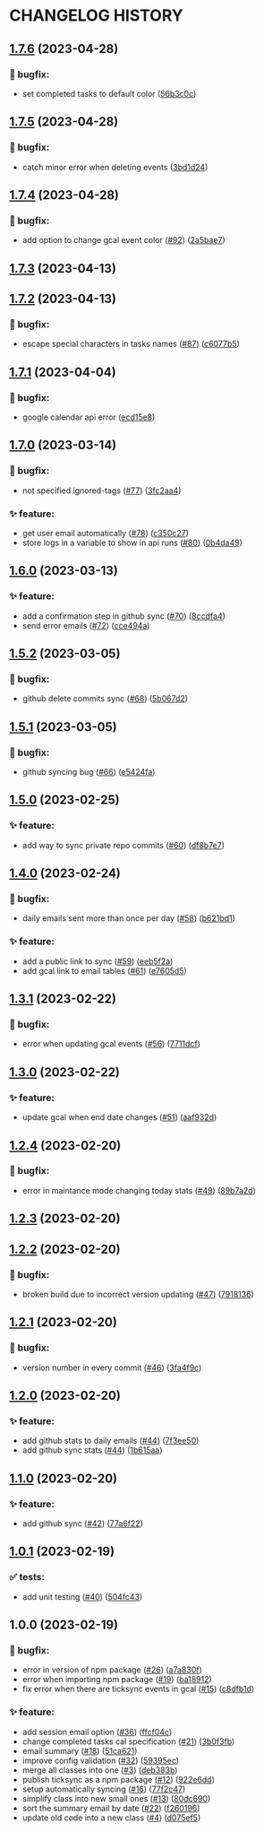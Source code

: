# CHANGELOG HISTORY

## [1.7.6](https://github.com/lucasvtiradentes/gcal-sync/compare/v1.7.5...v1.7.6) (2023-04-28)


### 🐛 bugfix:

* set completed tasks to default color ([56b3c0c](https://github.com/lucasvtiradentes/gcal-sync/commit/56b3c0c3d4724dee52340914fdacdaa41a1ed9d8))

## [1.7.5](https://github.com/lucasvtiradentes/gcal-sync/compare/v1.7.4...v1.7.5) (2023-04-28)


### 🐛 bugfix:

* catch minor error when deleting events ([3bd1d24](https://github.com/lucasvtiradentes/gcal-sync/commit/3bd1d243acd75b726b0c2dae0d7707d26244bc6c))

## [1.7.4](https://github.com/lucasvtiradentes/gcal-sync/compare/v1.7.3...v1.7.4) (2023-04-28)


### 🐛 bugfix:

* add option to change gcal event color ([#92](https://github.com/lucasvtiradentes/gcal-sync/issues/92)) ([2a5bae7](https://github.com/lucasvtiradentes/gcal-sync/commit/2a5bae79c7c1ae59fe1a444bc22ec296dea652d0))

## [1.7.3](https://github.com/lucasvtiradentes/gcal-sync/compare/v1.7.2...v1.7.3) (2023-04-13)

## [1.7.2](https://github.com/lucasvtiradentes/gcal-sync/compare/v1.7.1...v1.7.2) (2023-04-13)


### 🐛 bugfix:

* escape special characters in tasks names ([#87](https://github.com/lucasvtiradentes/gcal-sync/issues/87)) ([c6077b5](https://github.com/lucasvtiradentes/gcal-sync/commit/c6077b5b4b808fb612e47b7ee7ff55687fe42853))

## [1.7.1](https://github.com/lucasvtiradentes/gcal-sync/compare/v1.7.0...v1.7.1) (2023-04-04)


### 🐛 bugfix:

* google calendar api error ([ecd15e8](https://github.com/lucasvtiradentes/gcal-sync/commit/ecd15e859fdcba0216e2414e56798683739fdce5))

## [1.7.0](https://github.com/lucasvtiradentes/gcal-sync/compare/v1.6.0...v1.7.0) (2023-03-14)


### 🐛 bugfix:

* not specified ignored-tags ([#77](https://github.com/lucasvtiradentes/gcal-sync/issues/77)) ([3fc2aa4](https://github.com/lucasvtiradentes/gcal-sync/commit/3fc2aa4406b32e1211f0aa1b31093db8ea528d7b))


### ✨ feature:

* get user email automatically  ([#78](https://github.com/lucasvtiradentes/gcal-sync/issues/78)) ([c350c27](https://github.com/lucasvtiradentes/gcal-sync/commit/c350c2757f508e1ab3f43f8f2b8c9a29029f98f7))
* store logs in a variable to show in api runs ([#80](https://github.com/lucasvtiradentes/gcal-sync/issues/80)) ([0b4da49](https://github.com/lucasvtiradentes/gcal-sync/commit/0b4da4926fb0340494bc02c78011aebc2939c9d7))

## [1.6.0](https://github.com/lucasvtiradentes/gcal-sync/compare/v1.5.2...v1.6.0) (2023-03-13)


### ✨ feature:

* add a confirmation step in github sync ([#70](https://github.com/lucasvtiradentes/gcal-sync/issues/70)) ([8ccdfa4](https://github.com/lucasvtiradentes/gcal-sync/commit/8ccdfa4a548db337a42a2e07049bcba19253dd85))
* send error emails ([#72](https://github.com/lucasvtiradentes/gcal-sync/issues/72)) ([cce494a](https://github.com/lucasvtiradentes/gcal-sync/commit/cce494ad19ec70eaa38c84b10169e0cf35f914ba))

## [1.5.2](https://github.com/lucasvtiradentes/gcal-sync/compare/v1.5.1...v1.5.2) (2023-03-05)


### 🐛 bugfix:

* github delete commits sync ([#68](https://github.com/lucasvtiradentes/gcal-sync/issues/68)) ([5b067d2](https://github.com/lucasvtiradentes/gcal-sync/commit/5b067d2a97f4326cfa5438cc6d7237ced4485741))

## [1.5.1](https://github.com/lucasvtiradentes/gcal-sync/compare/v1.5.0...v1.5.1) (2023-03-05)


### 🐛 bugfix:

* github syncing bug ([#66](https://github.com/lucasvtiradentes/gcal-sync/issues/66)) ([e5424fa](https://github.com/lucasvtiradentes/gcal-sync/commit/e5424fa6c950c3c2c428aa9a4c9303a098bde603))

## [1.5.0](https://github.com/lucasvtiradentes/gcal-sync/compare/v1.4.0...v1.5.0) (2023-02-25)


### ✨ feature:

* add way to sync private repo commits ([#60](https://github.com/lucasvtiradentes/gcal-sync/issues/60)) ([df8b7e7](https://github.com/lucasvtiradentes/gcal-sync/commit/df8b7e719adc433ed63eced90f3ed6d944ad1ce2))

## [1.4.0](https://github.com/lucasvtiradentes/gcal-sync/compare/v1.3.1...v1.4.0) (2023-02-24)


### 🐛 bugfix:

* daily emails sent more than once per day ([#58](https://github.com/lucasvtiradentes/gcal-sync/issues/58)) ([b621bd1](https://github.com/lucasvtiradentes/gcal-sync/commit/b621bd1269aa641ad95696d674baded86a94a5c8))


### ✨ feature:

* add a public link to sync ([#59](https://github.com/lucasvtiradentes/gcal-sync/issues/59)) ([eeb5f2a](https://github.com/lucasvtiradentes/gcal-sync/commit/eeb5f2ac0c61f6a42812cd2568e8caf604c37f30))
* add gcal link to email tables ([#61](https://github.com/lucasvtiradentes/gcal-sync/issues/61)) ([e7605d5](https://github.com/lucasvtiradentes/gcal-sync/commit/e7605d56a79706a61daedd1bf5fece293ea5763e))

## [1.3.1](https://github.com/lucasvtiradentes/gcal-sync/compare/v1.3.0...v1.3.1) (2023-02-22)


### 🐛 bugfix:

* error when updating gcal events ([#56](https://github.com/lucasvtiradentes/gcal-sync/issues/56)) ([7711dcf](https://github.com/lucasvtiradentes/gcal-sync/commit/7711dcf5b2ab7495b35b0ccd8d8a4ab0659fbc42))

## [1.3.0](https://github.com/lucasvtiradentes/gcal-sync/compare/v1.2.4...v1.3.0) (2023-02-22)


### ✨ feature:

* update gcal when end date changes ([#51](https://github.com/lucasvtiradentes/gcal-sync/issues/51)) ([aaf932d](https://github.com/lucasvtiradentes/gcal-sync/commit/aaf932ddab47757f4a4d7801de94e9fb69d50889))

## [1.2.4](https://github.com/lucasvtiradentes/gcal-sync/compare/v1.2.3...v1.2.4) (2023-02-20)


### 🐛 bugfix:

* error in maintance mode changing today stats ([#49](https://github.com/lucasvtiradentes/gcal-sync/issues/49)) ([89b7a2d](https://github.com/lucasvtiradentes/gcal-sync/commit/89b7a2db66424075239afecb250a219e2df3bfb2))

## [1.2.3](https://github.com/lucasvtiradentes/gcal-sync/compare/v1.2.2...v1.2.3) (2023-02-20)

## [1.2.2](https://github.com/lucasvtiradentes/gcal-sync/compare/v1.2.1...v1.2.2) (2023-02-20)


### 🐛 bugfix:

* broken build due to incorrect version updating ([#47](https://github.com/lucasvtiradentes/gcal-sync/issues/47)) ([7918136](https://github.com/lucasvtiradentes/gcal-sync/commit/79181369df9a4e8463e062a3e18cdd8d8a6e51d9))

## [1.2.1](https://github.com/lucasvtiradentes/gcal-sync/compare/v1.2.0...v1.2.1) (2023-02-20)


### 🐛 bugfix:

* version number in every commit ([#46](https://github.com/lucasvtiradentes/gcal-sync/issues/46)) ([3fa4f9c](https://github.com/lucasvtiradentes/gcal-sync/commit/3fa4f9cdf6f226043ae287da30816a33eeddfa0e))

## [1.2.0](https://github.com/lucasvtiradentes/gcal-sync/compare/v1.1.0...v1.2.0) (2023-02-20)


### ✨ feature:

* add github stats to daily emails ([#44](https://github.com/lucasvtiradentes/gcal-sync/issues/44)) ([7f3ee50](https://github.com/lucasvtiradentes/gcal-sync/commit/7f3ee50d7266e68e7f24b8b0d5e4a0bb4dcd6a25))
* add github sync stats ([#44](https://github.com/lucasvtiradentes/gcal-sync/issues/44)) ([1b615aa](https://github.com/lucasvtiradentes/gcal-sync/commit/1b615aac65f2f9404a9364f02c7ce31daa770878))

## [1.1.0](https://github.com/lucasvtiradentes/gcal-sync/compare/v1.0.1...v1.1.0) (2023-02-20)


### ✨ feature:

* add github sync ([#42](https://github.com/lucasvtiradentes/gcal-sync/issues/42)) ([77a6f22](https://github.com/lucasvtiradentes/gcal-sync/commit/77a6f22a8ee7d68b1a1e4f0f0ad2cec47f84ead7))

## [1.0.1](https://github.com/lucasvtiradentes/gcal-sync/compare/v1.0.0...v1.0.1) (2023-02-19)


### ✅ tests:

* add unit testing ([#40](https://github.com/lucasvtiradentes/gcal-sync/issues/40)) ([504fc43](https://github.com/lucasvtiradentes/gcal-sync/commit/504fc43a0d5cea434301bb9c4c7e4989b48be70a))

## 1.0.0 (2023-02-19)


### 🐛 bugfix:

* error in version of npm package ([#26](https://github.com/lucasvtiradentes/gcal-sync/issues/26)) ([a7a830f](https://github.com/lucasvtiradentes/gcal-sync/commit/a7a830f6c6661d37955789952e39c82551dc787c))
* error when importing npm package ([#19](https://github.com/lucasvtiradentes/gcal-sync/issues/19)) ([ba18912](https://github.com/lucasvtiradentes/gcal-sync/commit/ba18912ede52f9931ab4d4505ceedf98b69eaf0f))
* fix error when there are ticksync events in gcal ([#15](https://github.com/lucasvtiradentes/gcal-sync/issues/15)) ([c8dfb1d](https://github.com/lucasvtiradentes/gcal-sync/commit/c8dfb1db37cb74d4c49cae7ae47984bd35621895))


### ✨ feature:

* add session email option ([#36](https://github.com/lucasvtiradentes/gcal-sync/issues/36)) ([ffcf04c](https://github.com/lucasvtiradentes/gcal-sync/commit/ffcf04cc8e86d952622f2b51532486e20192d112))
* change completed tasks cal specification ([#21](https://github.com/lucasvtiradentes/gcal-sync/issues/21)) ([3b0f3fb](https://github.com/lucasvtiradentes/gcal-sync/commit/3b0f3fb1393efc9d6ad92e33530c0b07dbe6840c))
* email summary ([#18](https://github.com/lucasvtiradentes/gcal-sync/issues/18)) ([51ca621](https://github.com/lucasvtiradentes/gcal-sync/commit/51ca6212e9f1852236ec400eaffbe0f5b46bffe1))
* improve config validation ([#32](https://github.com/lucasvtiradentes/gcal-sync/issues/32)) ([59395ec](https://github.com/lucasvtiradentes/gcal-sync/commit/59395ec67222766f4225d1e69e04c6ed7502428c))
* merge all classes into one ([#3](https://github.com/lucasvtiradentes/gcal-sync/issues/3)) ([deb383b](https://github.com/lucasvtiradentes/gcal-sync/commit/deb383bb4a9af26aff75ff399c4bb4e0459b797d))
* publish ticksync as a npm package ([#12](https://github.com/lucasvtiradentes/gcal-sync/issues/12)) ([922e6dd](https://github.com/lucasvtiradentes/gcal-sync/commit/922e6dd7845e8abdc857a7e2cfccf51a39195ba2))
* setup automatically syncing ([#16](https://github.com/lucasvtiradentes/gcal-sync/issues/16)) ([77f2c47](https://github.com/lucasvtiradentes/gcal-sync/commit/77f2c475b4281787b712153cd9be3c88dc5df006))
* simplify class into new small ones ([#13](https://github.com/lucasvtiradentes/gcal-sync/issues/13)) ([80dc690](https://github.com/lucasvtiradentes/gcal-sync/commit/80dc690622f2b2bab944a973a413f112cfa9fc7a))
* sort the summary email by date ([#22](https://github.com/lucasvtiradentes/gcal-sync/issues/22)) ([f260196](https://github.com/lucasvtiradentes/gcal-sync/commit/f260196fc77c76bd2eee9cd76a5e555f361d4f58))
* update old code into a new class ([#4](https://github.com/lucasvtiradentes/gcal-sync/issues/4)) ([d075ef5](https://github.com/lucasvtiradentes/gcal-sync/commit/d075ef5544afbe60b685b2adb11f26846365c978))
